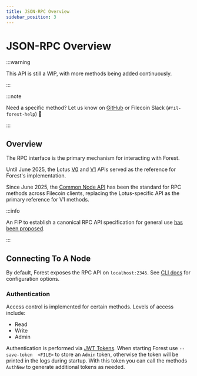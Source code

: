 ```yaml
---
title: JSON-RPC Overview
sidebar_position: 3
---
```


# JSON-RPC Overview

:::warning

This API is still a WIP, with more methods being added continuously.

:::

:::note

Need a specific method? Let us know on
[GitHub](https://github.com/ChainSafe/forest/issues) or Filecoin Slack
(`#fil-forest-help`) 🙏

:::

## Overview

The RPC interface is the primary mechanism for interacting with Forest.

Until June 2025, the Lotus
[V0](https://github.com/filecoin-project/lotus/blob/master/documentation/en/api-methods-v0-deprecated.md)
and
[V1](https://github.com/filecoin-project/lotus/blob/master/documentation/en/api-methods-v1-stable.md)
APIs served as the reference for Forest's implementation.

Since June 2025, the [Common Node API](https://github.com/filecoin-project/FIPs/blob/master/FRCs/frc-0104.md) has been the standard for RPC methods across Filecoin clients, replacing the Lotus-specific API as the primary reference for V1 methods.

:::info

An FIP to establish a canonical RPC API specification for general use [has been proposed](https://github.com/filecoin-project/FIPs/pull/1027).

:::

## Connecting To A Node

By default, Forest exposes the RPC API on `localhost:2345`. See [CLI docs](./cli.md) for configuration options.

### Authentication

Access control is implemented for certain methods. Levels of access include:

- Read
- Write
- Admin

Authentication is performed via [JWT Tokens](../knowledge_base/jwt_handling.md). When starting Forest use `--save-token 
<FILE>` to store an `Admin` token,
otherwise the token will be printed in the logs during startup. With this token you can call the methods `AuthNew`
to generate additional tokens as needed.
